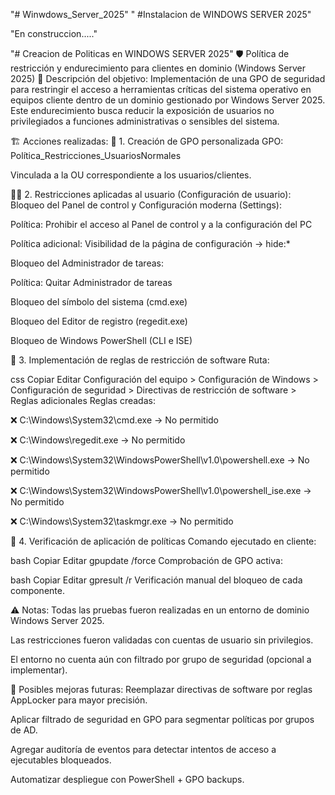 "# Winwdows_Server_2025" 
" #Instalacion de WINDOWS SERVER 2025"

"En construccion....."



"# Creacion de Politicas en WINDOWS SERVER 2025"
🛡️ Política de restricción y endurecimiento para clientes en dominio (Windows Server 2025)
🧾 Descripción del objetivo:
Implementación de una GPO de seguridad para restringir el acceso a herramientas críticas del sistema operativo en equipos cliente dentro de un dominio gestionado por Windows Server 2025.
Este endurecimiento busca reducir la exposición de usuarios no privilegiados a funciones administrativas o sensibles del sistema.

🏗️ Acciones realizadas:
🔐 1. Creación de GPO personalizada
GPO: Política_Restricciones_UsuariosNormales

Vinculada a la OU correspondiente a los usuarios/clientes.

🧍‍♂️ 2. Restricciones aplicadas al usuario (Configuración de usuario):
Bloqueo del Panel de control y Configuración moderna (Settings):

Política: Prohibir el acceso al Panel de control y a la configuración del PC

Política adicional: Visibilidad de la página de configuración → hide:*

Bloqueo del Administrador de tareas:

Política: Quitar Administrador de tareas

Bloqueo del símbolo del sistema (cmd.exe)

Bloqueo del Editor de registro (regedit.exe)

Bloqueo de Windows PowerShell (CLI e ISE)

📂 3. Implementación de reglas de restricción de software
Ruta:

css
Copiar
Editar
Configuración del equipo > Configuración de Windows > Configuración de seguridad > Directivas de restricción de software > Reglas adicionales
Reglas creadas:

❌ C:\Windows\System32\cmd.exe → No permitido

❌ C:\Windows\regedit.exe → No permitido

❌ C:\Windows\System32\WindowsPowerShell\v1.0\powershell.exe → No permitido

❌ C:\Windows\System32\WindowsPowerShell\v1.0\powershell_ise.exe → No permitido

❌ C:\Windows\System32\taskmgr.exe → No permitido

🔎 4. Verificación de aplicación de políticas
Comando ejecutado en cliente:

bash
Copiar
Editar
gpupdate /force
Comprobación de GPO activa:

bash
Copiar
Editar
gpresult /r
Verificación manual del bloqueo de cada componente.

⚠️ Notas:
Todas las pruebas fueron realizadas en un entorno de dominio Windows Server 2025.

Las restricciones fueron validadas con cuentas de usuario sin privilegios.

El entorno no cuenta aún con filtrado por grupo de seguridad (opcional a implementar).

🧠 Posibles mejoras futuras:
Reemplazar directivas de software por reglas AppLocker para mayor precisión.

Aplicar filtrado de seguridad en GPO para segmentar políticas por grupos de AD.

Agregar auditoría de eventos para detectar intentos de acceso a ejecutables bloqueados.

Automatizar despliegue con PowerShell + GPO backups.



